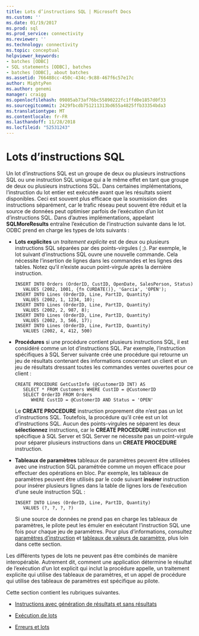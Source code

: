 ```yaml
---
title: Lots d’instructions SQL | Microsoft Docs
ms.custom: ''
ms.date: 01/19/2017
ms.prod: sql
ms.prod_service: connectivity
ms.reviewer: ''
ms.technology: connectivity
ms.topic: conceptual
helpviewer_keywords:
- batches [ODBC]
- SQL statements [ODBC], batches
- batches [ODBC], about batches
ms.assetid: 766488cc-450c-434c-9c88-467f6c57e17c
author: MightyPen
ms.author: genemi
manager: craigg
ms.openlocfilehash: 09805ab73af76bc55890222fc1ffd0e1857d0f33
ms.sourcegitcommit: 2429fbcdb751211313bd655a4825ffb33354bda3
ms.translationtype: MT
ms.contentlocale: fr-FR
ms.lasthandoff: 11/28/2018
ms.locfileid: "52531243"
---
```

# <a name="batches-of-sql-statements"></a>Lots d’instructions SQL
Un lot d’instructions SQL est un groupe de deux ou plusieurs instructions SQL ou une instruction SQL unique qui a le même effet en tant que groupe de deux ou plusieurs instructions SQL. Dans certaines implémentations, l’instruction du lot entier est exécutée avant que les résultats soient disponibles. Ceci est souvent plus efficace que la soumission des instructions séparément, car le trafic réseau peut souvent être réduit et la source de données peut optimiser parfois de l’exécution d’un lot d’instructions SQL. Dans d’autres implémentations, appelant **SQLMoreResults** entraîne l’exécution de l’instruction suivante dans le lot. ODBC prend en charge les types de lots suivants :  
  
-   **Lots explicites** un *traitement explicite* est de deux ou plusieurs instructions SQL séparées par des points-virgules ( ;). Par exemple, le lot suivant d’instructions SQL ouvre une nouvelle commande. Cela nécessite l’insertion de lignes dans les commandes et les lignes des tables. Notez qu’il n’existe aucun point-virgule après la dernière instruction.  
  
    ```  
    INSERT INTO Orders (OrderID, CustID, OpenDate, SalesPerson, Status)  
       VALUES (2002, 1001, {fn CURDATE()}, 'Garcia', 'OPEN');  
    INSERT INTO Lines (OrderID, Line, PartID, Quantity)  
       VALUES (2002, 1, 1234, 10);  
    INSERT INTO Lines (OrderID, Line, PartID, Quantity)  
       VALUES (2002, 2, 987, 8);  
    INSERT INTO Lines (OrderID, Line, PartID, Quantity)  
       VALUES (2002, 3, 566, 17);  
    INSERT INTO Lines (OrderID, Line, PartID, Quantity)  
       VALUES (2002, 4, 412, 500)  
    ```  
  
-   **Procédures** si une procédure contient plusieurs instructions SQL, il est considéré comme un lot d’instructions SQL. Par exemple, l’instruction spécifiques à SQL Server suivante crée une procédure qui retourne un jeu de résultats contenant des informations concernant un client et un jeu de résultats dressant toutes les commandes ventes ouvertes pour ce client :  
  
    ```  
    CREATE PROCEDURE GetCustInfo (@CustomerID INT) AS  
       SELECT * FROM Customers WHERE CustID = @CustomerID  
       SELECT OrderID FROM Orders  
          WHERE CustID = @CustomerID AND Status = 'OPEN'  
    ```  
  
     Le **CREATE PROCEDURE** instruction proprement dite n’est pas un lot d’instructions SQL. Toutefois, la procédure qu’il crée est un lot d’instructions SQL. Aucun des points-virgules ne séparent les deux **sélectionnez** instructions, car le **CREATE PROCEDURE** instruction est spécifique à SQL Server et SQL Server ne nécessite pas un point-virgule pour séparer plusieurs instructions dans un  **CREATE PROCEDURE** instruction.  
  
-   **Tableaux de paramètres** tableaux de paramètres peuvent être utilisées avec une instruction SQL paramétrée comme un moyen efficace pour effectuer des opérations en bloc. Par exemple, les tableaux de paramètres peuvent être utilisés par le code suivant **insérer** instruction pour insérer plusieurs lignes dans la table de lignes lors de l’exécution d’une seule instruction SQL :  
  
    ```  
    INSERT INTO Lines (OrderID, Line, PartID, Quantity)  
       VALUES (?, ?, ?, ?)  
    ```  
  
     Si une source de données ne prend pas en charge les tableaux de paramètres, le pilote peut les émuler en exécutant l’instruction SQL une fois pour chaque jeu de paramètres. Pour plus d’informations, consultez [paramètres d’instruction](../../../odbc/reference/develop-app/statement-parameters.md) et [tableaux de valeurs de paramètre](../../../odbc/reference/develop-app/arrays-of-parameter-values.md), plus loin dans cette section.  
  
 Les différents types de lots ne peuvent pas être combinés de manière interopérable. Autrement dit, comment une application détermine le résultat de l’exécution d’un lot explicit qui inclut la procédure appelle, un traitement explicite qui utilise des tableaux de paramètres, et un appel de procédure qui utilise des tableaux de paramètres est spécifique au pilote.  
  
 Cette section contient les rubriques suivantes.  
  
-   [Instructions avec génération de résultats et sans résultats](../../../odbc/reference/develop-app/result-generating-and-result-free-statements.md)  
  
-   [Exécution de lots](../../../odbc/reference/develop-app/executing-batches.md)  
  
-   [Erreurs et lots](../../../odbc/reference/develop-app/errors-and-batches.md)
